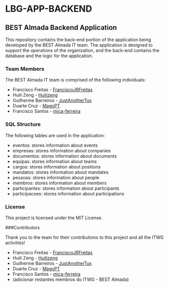 # LBG-APP-BACKEND

## BEST Almada Backend Application

This repository contains the back-end portion of the application being developed by the BEST Almada IT team. The application is designed to support the operations of the organization, and the back-end contains the database and the logic for the application.

### Team Members

The BEST Almada IT team is comprised of the following individuals:

* Francisco Freitas - [FranciscoJRFreitas](https://github.com/FranciscoJRFreitas)
* Huili Zeng - [Huilizeng](https://github.com/Huilizeng)
* Guilherme Barreiros - [JustAnotherTux](https://github.com/JustAnotherTux)
* Duarte Cruz - [MagoPT](https://github.com/MagoPT)
* Francisco Santos - [mica-ferreira](https://github.com/mica-ferreira)

### SQL Structure

The following tables are used in the application:

- eventos: stores information about events
- empresas: stores information about companies
- documentos: stores information about documents
- equipas: stores information about teams
- cargos: stores information about positions
- mandatos: stores information about mandates
- pessoas: stores information about people
- membros: stores information about members
- participantes: stores information about participants
- participacoes: stores information about participations


### License

This project is licensed under the MIT License.

###Contributors

Thank you to the team for their contributions to this project and all the ITWG activities!

* Francisco Freitas - [FranciscoJRFreitas](https://github.com/FranciscoJRFreitas)
* Huili Zeng - [Huilizeng](https://github.com/Huilizeng)
* Guilherme Barreiros - [JustAnotherTux](https://github.com/JustAnotherTux)
* Duarte Cruz - [MagoPT](https://github.com/MagoPT)
* Francisco Santos - [mica-ferreira](https://github.com/mica-ferreira)
* (adicionar restantes membros do ITWG - BEST Almada)
